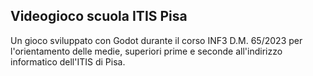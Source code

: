 ## Videogioco scuola ITIS Pisa
Un gioco sviluppato con Godot durante il corso INF3 D.M. 65/2023 per l'orientamento delle medie, superiori prime e seconde all'indirizzo informatico dell'ITIS di Pisa.
